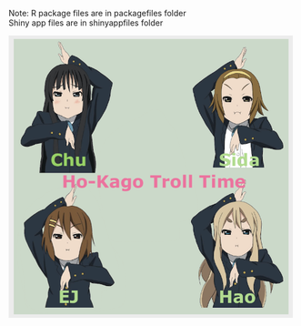 Note: R package files are in packagefiles folder    
Shiny app files are in shinyappfiles folder   

<img src="https://github.com/PHP-2560/r-package-after-school-troll-time/blob/master/pic/htt.png" width="500"/>

